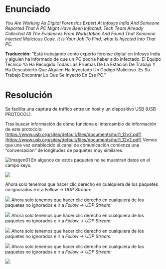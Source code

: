# Enunciado
*You Are Working As Digital Forensics Expert At Infosys India And Someone Reported That A PC Might Have Been Infected. Tech Team Already Collected All The Evidences From Workstation And Found That Someone Injected Malicious Code. It Is Your Job To Find, what Is Injected Into That PC.*

**Traducción:** "Está trabajando como experto forense digital en Infosys India y alguien ha informado de que un PC podría haber sido infectado. El Equipo Técnico Ya Ha Recogido Todas Las Pruebas De La Estación De Trabajo Y Ha Descubierto Que Alguien Ha Inyectado Un Código Malicioso. Es Su Trabajo Encontrar Lo Que Se Inyectó En Ese PC."

# Resolución

Se facilita una captura de tráfico entre un host y un dispositivo USB (USB PROTOCOL). 

Tras buscar información de cómo funciona el intercambio de información de este protocolo:
[https://www.usb.org/sites/default/files/documents/hut1_12v2.pdf](https://www.usb.org/sites/default/files/documents/hut1_12v2.pdf)
Vemos que una vez establecido el canal de comunicación comienza una “conversación” de longitudes de paquetes muy similares.

![Imagen01](01.png)
En algunos de estos paquetes no se muestran datos en el campo keys.

![](02.png)

Ahora solo tenemos que hacer clic derecho en cualquiera de los paquetes no ignorados e ir a *Follow -> UDP Stream:*

![](03.png)
Ahora solo tenemos que hacer clic derecho en cualquiera de los paquetes no ignorados e ir a *Follow -> UDP Stream:*

![](03.png)
Ahora solo tenemos que hacer clic derecho en cualquiera de los paquetes no ignorados e ir a *Follow -> UDP Stream:*

![](03.png)
Ahora solo tenemos que hacer clic derecho en cualquiera de los paquetes no ignorados e ir a *Follow -> UDP Stream:*

![](03.png)
Ahora solo tenemos que hacer clic derecho en cualquiera de los paquetes no ignorados e ir a *Follow -> UDP Stream:*

![](03.png)
